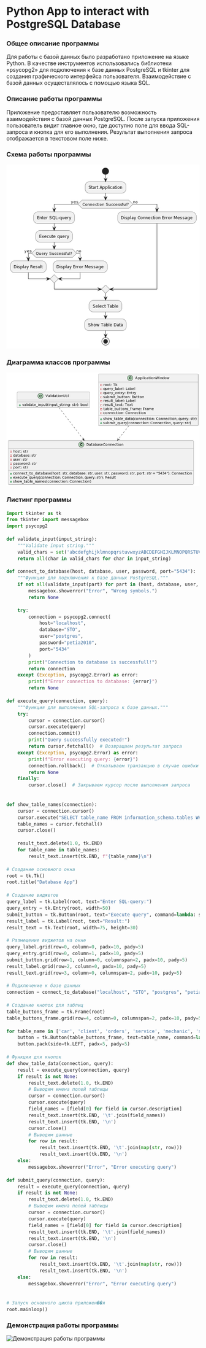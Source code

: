 # Python App to interact with PostgreSQL Database

### Общее описание программы
 Для работы с базой данных было разработано приложение на языке Python. В качестве инструментов использовались библиотеки «psycopg2» для подключения к базе данных PostgreSQL и tkinter для создания графического интерфейса пользователя. Взаимодействие с базой данных осуществлялось с помощью языка SQL.

### Описание работы программы 
 Приложение предоставляет пользователю возможность взаимодействия с базой данных PostgreSQL. После запуска приложения пользователь видит главное окно, где доступно поле для ввода SQL- запроса и кнопка для его выполнения. Результат выполнения запроса отображается в текстовом поле ниже.

### Схема работы программы
![Схема работы приложения](https://github.com/pshptr/DataBase/blob/main/assets/block_shema.png)

### Диаграмма классов программы
![Диаграмма классов программы](https://github.com/pshptr/DataBase/blob/main/assets/class.png)

### Листинг программы 

```python
import tkinter as tk
from tkinter import messagebox
import psycopg2

def validate_input(input_string):
    """Validate input string."""
    valid_chars = set('abcdefghijklmnopqrstuvwxyzABCDEFGHIJKLMNOPQRSTUVWXYZ0123456789_-.')
    return all(char in valid_chars for char in input_string)

def connect_to_database(host, database, user, password, port="5434"):
    """Функция для подключения к базе данных PostgreSQL."""
    if not all(validate_input(part) for part in (host, database, user, password)):
        messagebox.showerror("Error", "Wrong symbols.")
        return None

    try:
        connection = psycopg2.connect(
            host="localhost",
            database="STO",
            user="postgres",
            password="petia2010",
            port="5434"
        )
        print("Connection to database is successfull!")
        return connection
    except (Exception, psycopg2.Error) as error:
        print(f"Error connection to database: {error}")
        return None

def execute_query(connection, query):
    """Функция для выполнения SQL-запроса к базе данных."""
    try:
        cursor = connection.cursor()
        cursor.execute(query)
        connection.commit()
        print("Query successfully executed!")
        return cursor.fetchall()  # Возвращаем результат запроса
    except (Exception, psycopg2.Error) as error:
        print(f"Error executing query: {error}")
        connection.rollback()  # Откатываем транзакцию в случае ошибки
        return None
    finally:
        cursor.close()  # Закрываем курсор после выполнения запроса


def show_table_names(connection):
    cursor = connection.cursor()
    cursor.execute("SELECT table_name FROM information_schema.tables WHERE table_schema = 'public'")
    table_names = cursor.fetchall()
    cursor.close()

    result_text.delete(1.0, tk.END)
    for table_name in table_names:
        result_text.insert(tk.END, f"{table_name}\n")

# Создание основного окна
root = tk.Tk()
root.title("Database App")

# Создание виджетов
query_label = tk.Label(root, text="Enter SQL-query:")
query_entry = tk.Entry(root, width=50)
submit_button = tk.Button(root, text="Execute query", command=lambda: submit_query(connection, query_entry.get()))
result_label = tk.Label(root, text="Result:")
result_text = tk.Text(root, width=75, height=30)

# Размещение виджетов на окне
query_label.grid(row=0, column=0, padx=10, pady=5)
query_entry.grid(row=0, column=1, padx=10, pady=5)
submit_button.grid(row=1, column=0, columnspan=2, padx=10, pady=5)
result_label.grid(row=2, column=0, padx=10, pady=5)
result_text.grid(row=3, column=0, columnspan=2, padx=10, pady=5)

# Подключение к базе данных
connection = connect_to_database("localhost", "STO", "postgres", "petia2010")

# Создание кнопок для таблиц
table_buttons_frame = tk.Frame(root)
table_buttons_frame.grid(row=4, column=0, columnspan=2, padx=10, pady=5)

for table_name in ['car', 'client', 'orders', 'service', 'mechanic', 'service_stations', 'order_service']:
    button = tk.Button(table_buttons_frame, text=table_name, command=lambda t=table_name: show_table_data(connection, f"SELECT * FROM {t}"))
    button.pack(side=tk.LEFT, padx=5, pady=5)

# Функции для кнопок
def show_table_data(connection, query):
    result = execute_query(connection, query)
    if result is not None:
        result_text.delete(1.0, tk.END)
        # Выводим имена полей таблицы
        cursor = connection.cursor()
        cursor.execute(query)
        field_names = [field[0] for field in cursor.description]
        result_text.insert(tk.END, '\t'.join(field_names))
        result_text.insert(tk.END, '\n')
        cursor.close()
        # Выводим данные
        for row in result:
            result_text.insert(tk.END, '\t'.join(map(str, row)))
            result_text.insert(tk.END, '\n')
    else:
        messagebox.showerror("Error", "Error executing query")

def submit_query(connection, query):
    result = execute_query(connection, query)
    if result is not None:
        result_text.delete(1.0, tk.END)
        # Выводим имена полей таблицы
        cursor = connection.cursor()
        cursor.execute(query)
        field_names = [field[0] for field in cursor.description]
        result_text.insert(tk.END, '\t'.join(field_names))
        result_text.insert(tk.END, '\n')
        cursor.close()
        # Выводим данные
        for row in result:
            result_text.insert(tk.END, '\t'.join(map(str, row)))
            result_text.insert(tk.END, '\n')
    else:
        messagebox.showerror("Error", "Error executing query")


# Запуск основного цикла приложен��я
root.mainloop()
```

### Демонстрация работы программы
![Демонстрация работы программы](https://github.com/pshptr/DataBase/blob/main/assets/app.gif)


